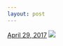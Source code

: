 ```yaml
---
layout: post
---
```


<p>
  <time><a href="/623">April 29, 2017</a></time>
  <a href="/623"><img src="{{ site.assets_url }}/623-480.jpg" srcset="{{ site.assets_url }}/623-240.jpg 240w, {{ site.assets_url }}/623-480.jpg 480w, {{ site.assets_url }}/623-720.jpg 720w, {{ site.assets_url }}/623-960.jpg 960w" sizes="(min-width: 700px) 50vw, calc(100vw - 2rem)" /></a>
</p>
